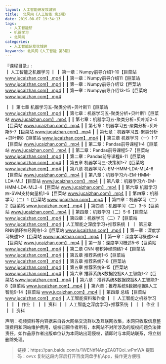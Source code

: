 ```yaml
---
layout: 人工智能研发攻城狮
title:  北风网《人工智能 第3期》
date: 2019-08-07 19:34:13
tags:
  - 人工智能研
  - 机器学习
  - 北风网
categories:
  - 人工智能研发攻城狮
keywords: 北风网《人工智能 第3期》
---
```

『课程目录』:  
┃  人工智能之机器学习
┃  ┃  第一章：Numpy前导介绍1-10【巨菜站 www.jucaizhan.com】.mp4
┃  ┃  第一章：Numpy前导介绍11【巨菜站 www.jucaizhan.com】.mp4
┃  ┃  第一章：Numpy前导介绍12【巨菜站 www.jucaizhan.com】.mp4
┃  ┃  第一章：Numpy前导介绍13-15【巨菜站 www.jucaizhan.com】.mp4
<!-- more --> 
┃  ┃  第七章 机器学习五-聚类分析+贝叶斯11【巨菜站 www.jucaizhan.com】.mp4
┃  ┃  第七章：机器学习五-聚类分析+贝叶斯1【巨菜站 www.jucaizhan.com】.mp4
┃  ┃  第七章：机器学习五-聚类分析+贝叶斯2-4【巨菜站 www.jucaizhan.com】.mp4
┃  ┃  第七章：机器学习五-聚类分析+贝叶斯5-7【巨菜站 www.jucaizhan.com】.mp4
┃  ┃  第七章：机器学习五-聚类分析+贝叶斯8【巨菜站 www.jucaizhan.com】.mp4
┃  ┃  第三章 机器学习（一）1-7【巨菜站 www.jucaizhan.com】.mp4
┃  ┃  第二章：Pandas前导课程1-4【巨菜站 www.jucaizhan.com】.mp4
┃  ┃  第二章：Pandas前导课程5-7【巨菜站 www.jucaizhan.com】.mp4
┃  ┃  第二章：Pandas前导课程8-11【巨菜站 www.jucaizhan.com】.mp4
┃  ┃  第五章 机器学习三-决策树1-7【巨菜站 www.jucaizhan.com】.mp4
┃  ┃  第八章 机器学习六-EM-HMM-LDA-ML4-6【巨菜站 www.jucaizhan.com】.mp4
┃  ┃  第八章：机器学习六-EM-HMM-LDA-ML1【巨菜站 www.jucaizhan.com】.mp4
┃  ┃  第八章：机器学习六-EM-HMM-LDA-ML2-4【巨菜站 www.jucaizhan.com】.mp4
┃  ┃  第六章 机器学习四-SVM支持向量机1-6【巨菜站 www.jucaizhan.com】.mp4
┃  ┃  第四章：机器学习（二）1【巨菜站 www.jucaizhan.com】.mp4
┃  ┃  第四章：机器学习（二）2【巨菜站 www.jucaizhan.com】.mp4
┃  ┃  第四章：机器学习（二）3-5【巨菜站 www.jucaizhan.com】.mp4
┃  ┃  第四章：机器学习（二）5-6【巨菜站 www.jucaizhan.com】.mp4
┃  ┃  第四章：机器学习（二）7【巨菜站 www.jucaizhan.com】.mp4
┃  人工智能之深度学习+推荐系统
┃  ┃   第三章 RNN循环神经网络1-3【巨菜站 www.jucaizhan.com】.mp4
┃  ┃  第一章：深度学习概述1-2【巨菜站 www.jucaizhan.com】.mp4
┃  ┃  第一章：深度学习概述3-4【巨菜站 www.jucaizhan.com】.mp4
┃  ┃  第一章：深度学习概述5-6【巨菜站 www.jucaizhan.com】.mp4
┃  ┃  第二章 CNN 卷积神经网络1-4【巨菜站 www.jucaizhan.com】.mp4
┃  ┃  第五章 推荐系统1-6【巨菜站 www.jucaizhan.com】.mp4
┃  ┃  第五章 推荐系统7-8【巨菜站 www.jucaizhan.com】.mp4
┃  ┃  第五章 推荐系统9-15【巨菜站 www.jucaizhan.com】.mp4
┃  ┃  第六章 推荐系统&数据挖掘&人工智能1-2【巨菜站 www.jucaizhan.com】.mp4
┃  ┃  第六章：推荐系统&数据挖掘&人工智能3-8【巨菜站 www.jucaizhan.com】.mp4
┃  ┃  第六章：推荐系统&数据挖掘&人工智能9-14【巨菜站 www.jucaizhan.com】.mp4
┃  ┃  第四章 总结【巨菜站 www.jucaizhan.com】.mp4
┃  人工智能资料和作业
┃  ┃  人工智能之机器学习
┃  ┃  ┃  作业
┃  ┃  ┃  资料
┃  ┃  人工智能之深度学习+推荐系统
┃  ┃  ┃  作业
┃  ┃  ┃  资料
<div class="post-copyright">
    <div class="post-copyright__author">
      <span class="post-copyright-meta">声明：视频资料等内容据来自各大网络交流群以及互联网收集，本网只收取信息整理费用和网站维护费用，版权归原作者所有，本网站不对所涉及的版权问题负法律责任，如作品原作者出版单位认为本网站出现侵权，请即时与本网站联系，将立刻删除处理。 </span>
    </div>
</div>

<blockquote class="blockquote-center">
链接：https://pan.baidu.com/s/1WENtfNAngZAQTQoi_wPmWA 
提取码：ovvx 
复制这段内容后打开百度网盘手机App，操作更方便哦
</blockquote>

